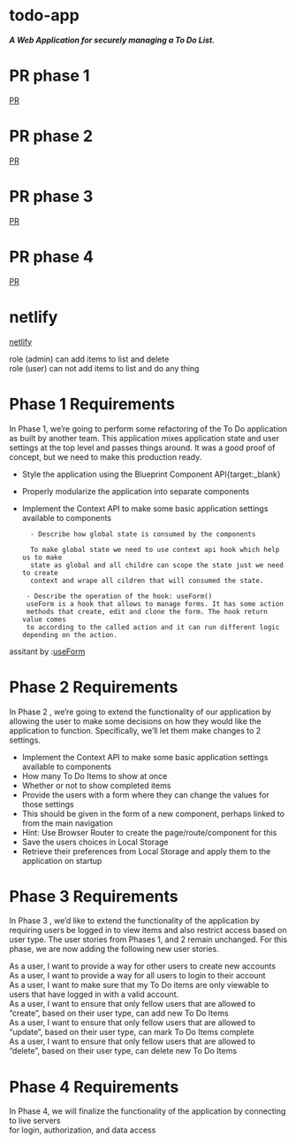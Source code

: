 # todo-app  

***A Web Application for securely managing a To Do List.*** 

# PR phase  1
[PR](https://github.com/Oubaida996/todo-app/pull/4)  

# PR phase  2
[PR](https://github.com/Oubaida996/todo-app/pull/5)  

# PR phase  3
[PR](https://github.com/Oubaida996/todo-app/pull/6)  

# PR phase 4
[PR](https://github.com/Oubaida996/todo-app/pull/7)


# netlify  
[netlify](https://deploy-preview-7--cheery-sprite-e211ca.netlify.app/)  


role (admin) can add items to list and delete  
role (user)  can not add items to list and do any thing








# Phase 1 Requirements 
In Phase 1, we’re going to perform some refactoring of the To Do application as built by another team. This application mixes application state and user settings at the top level and passes things around. It was a good proof of concept, but we need to make this production ready.  
- Style the application using the Blueprint Component API{target:_blank}
- Properly modularize the application into separate components  
- Implement the Context API to make some basic application settings available to components
 
        - Describe how global state is consumed by the components  

        To make global state we need to use context api hook which help us to make    
        state as global and all childre can scope the state just we need to create    
        context and wrape all cildren that will consumed the state.

       - Describe the operation of the hook: useForm()  
       useForm is a hook that allows to manage forms. It has some action   
       methods that create, edit and clone the form. The hook return value comes   
       to according to the called action and it can run different logic depending on the action.  

assitant by :[useForm](https://refine.dev/docs/core/hooks/useForm/)
        
        
        
# Phase 2 Requirements 
In Phase 2 , we’re going to extend the functionality of our application by allowing the user to make some decisions on how they would like the application to function. Specifically, we’ll let them make changes to 2 settings.  
- Implement the Context API to make some basic application settings available to components
 - How many To Do Items to show at once
 - Whether or not to show completed items
- Provide the users with a form where they can change the values for those settings
- This should be given in the form of a new component, perhaps linked to from the main navigation
- Hint: Use Browser Router to create the page/route/component for this
- Save the users choices in Local Storage
- Retrieve their preferences from Local Storage and apply them to the application on startup  

# Phase 3 Requirements 
In Phase 3 , we’d like to extend the functionality of the application by requiring users be logged in to view items and also restrict access based on user type. The user stories from Phases 1, and 2 remain unchanged. For this phase, we are now adding the following new user stories.  

As a user, I want to provide a way for other users to create new accounts  
As a user, I want to provide a way for all users to login to their account  
As a user, I want to make sure that my To Do items are only viewable to users that have logged in with a valid account.  
As a user, I want to ensure that only fellow users that are allowed to “create”, based on their user type, can add new To Do Items  
As a user, I want to ensure that only fellow users that are allowed to “update”, based on their user type, can mark To Do Items complete  
As a user, I want to ensure that only fellow users that are allowed to “delete”, based on their user type, can delete new To Do Items  


# Phase 4 Requirements   
In Phase 4, we will finalize the functionality of the application by connecting to live servers   
for login, authorization, and data access
